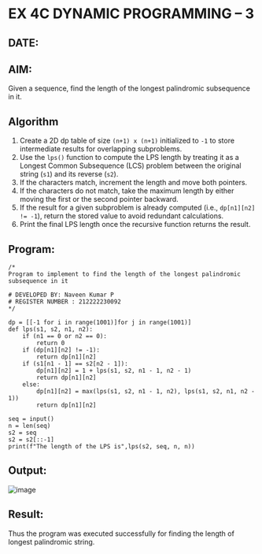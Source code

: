 # EX 4C DYNAMIC PROGRAMMING – 3
## DATE:
## AIM:
Given a sequence, find the length of the longest palindromic subsequence in it.

## Algorithm

1. Create a 2D dp table of size `(n+1) x (n+1)` initialized to `-1` to store intermediate results for overlapping subproblems.
2. Use the `lps()` function to compute the LPS length by treating it as a Longest Common Subsequence (LCS) problem between the original string (`s1`) and its reverse (`s2`).
3. If the characters match, increment the length and move both pointers.
4. If the characters do not match, take the maximum length by either moving the first or the second pointer backward.
5. If the result for a given subproblem is already computed (i.e., `dp[n1][n2] != -1`), return the stored value to avoid redundant calculations.
6. Print the final LPS length once the recursive function returns the result.

## Program:
```
/*
Program to implement to find the length of the longest palindromic subsequence in it

# DEVELOPED BY: Naveen Kumar P
# REGISTER NUMBER : 212222230092
*/

dp = [[-1 for i in range(1001)]for j in range(1001)]
def lps(s1, s2, n1, n2):
    if (n1 == 0 or n2 == 0):
        return 0
    if (dp[n1][n2] != -1):
        return dp[n1][n2]
    if (s1[n1 - 1] == s2[n2 - 1]):
        dp[n1][n2] = 1 + lps(s1, s2, n1 - 1, n2 - 1)
        return dp[n1][n2]
    else:
        dp[n1][n2] = max(lps(s1, s2, n1 - 1, n2), lps(s1, s2, n1, n2 - 1))
        return dp[n1][n2]
        
seq = input()
n = len(seq)
s2 = seq
s2 = s2[::-1]
print(f"The length of the LPS is",lps(s2, seq, n, n))

```

## Output:

![image](https://github.com/user-attachments/assets/4fe2d055-9b39-4f07-9492-9213febbf50d)


## Result:
Thus the program was executed successfully for finding the length of longest palindromic string.
